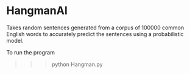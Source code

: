 # HangmanAI
Takes random sentences generated from a corpus of 100000 common English words to accurately predict the sentences using a probabilistic model.

To run the program


>>> python Hangman.py


